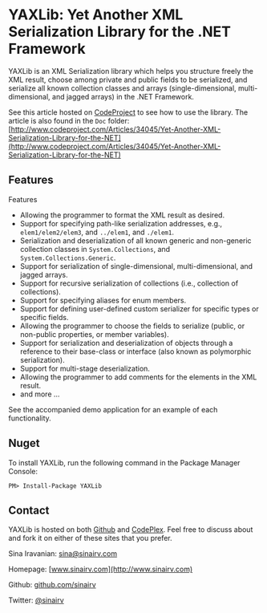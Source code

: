# YAXLib: Yet Another XML Serialization Library for the .NET Framework

YAXLib is an XML Serialization library which helps you structure freely the XML result, choose among private and public fields to be serialized, and serialize all known collection classes and arrays (single-dimensional, multi-dimensional, and jagged arrays) in the .NET Framework.

See this article hosted on [CodeProject](http://www.codeproject.com) to see how to use the library. The article is also found in the `Doc` folder:
[http://www.codeproject.com/Articles/34045/Yet-Another-XML-Serialization-Library-for-the-NET](http://www.codeproject.com/Articles/34045/Yet-Another-XML-Serialization-Library-for-the-NET)

## Features

Features

* Allowing the programmer to format the XML result as desired.
* Support for specifying path-like serialization addresses, e.g., `elem1/elem2/elem3`, and `../elem1`, and `./elem1`.
* Serialization and deserialization of all known generic and non-generic collection classes in `System.Collections`, and `System.Collections.Generic`.
* Support for serialization of single-dimensional, multi-dimensional, and jagged arrays.
* Support for recursive serialization of collections (i.e., collection of collections).
* Support for specifying aliases for enum members.
* Support for defining user-defined custom serializer for specific types or specific fields.
* Allowing the programmer to choose the fields to serialize (public, or non-public properties, or member variables).
* Support for serialization and deserialization of objects through a reference to their base-class or interface (also known as polymorphic serialization).
* Support for multi-stage deserialization.
* Allowing the programmer to add comments for the elements in the XML result.
* and more ...

See the accompanied demo application for an example of each functionality. 

## Nuget

To install YAXLib, run the following command in the Package Manager Console:

    PM> Install-Package YAXLib

## Contact

YAXLib is hosted on both [Github](https://github.com/sinairv/YAXLib) and [CodePlex](http://yaxlib.codeplex.com). Feel free to discuss about and fork it on either of these sites that you prefer. 

Sina Iravanian: [sina@sinairv.com](mailto:sina@sinairv.com)

Homepage: [www.sinairv.com](http://www.sinairv.com)

Github: [github.com/sinairv](https://github.com/sinairv)

Twitter: [@sinairv](http://www.twitter.com/sinairv)

